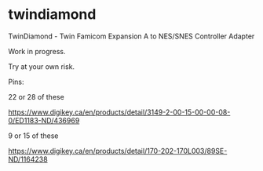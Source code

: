 # twindiamond

TwinDiamond - Twin Famicom Expansion A to NES/SNES Controller Adapter

Work in progress.

Try at your own risk.

Pins:

22 or 28 of these

https://www.digikey.ca/en/products/detail/3149-2-00-15-00-00-08-0/ED1183-ND/436969

9 or 15 of these

https://www.digikey.ca/en/products/detail/170-202-170L003/89SE-ND/1164238
